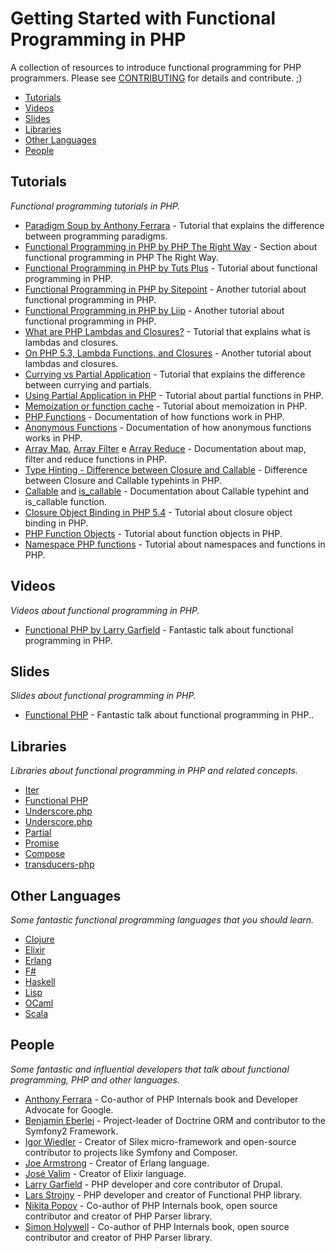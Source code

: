 # Getting Started with Functional Programming in PHP
A collection of resources to introduce functional programming for PHP programmers. Please see [CONTRIBUTING](CONTRIBUTING.md) for details and contribute. ;)

- [Tutorials](#tutorials)
- [Videos](#videos)
- [Slides](#slides)
- [Libraries](#libraries)
- [Other Languages](#other-languages)
- [People](#people)

## Tutorials
*Functional programming tutorials in PHP.*

* [Paradigm Soup by Anthony Ferrara](http://blog.ircmaxell.com/2012/11/programming-with-anthony-paradigm-soup.html) - Tutorial that explains the difference between programming paradigms.
* [Functional Programming in PHP by PHP The Right Way](http://www.phptherightway.com/pages/Functional-Programming.html) - Section about functional programming in PHP The Right Way.
* [Functional Programming in PHP by Tuts Plus](http://code.tutsplus.com/tutorials/functional-programming-in-php--net-35043) - Tutorial about functional programming in PHP.
* [Functional Programming in PHP by Sitepoint](http://www.sitepoint.com/functional-programming-and-php/) - Another tutorial about functional programming in PHP.
* [Functional Programming in PHP by Liip](https://blog.liip.ch/archive/2014/11/05/functional-programming-in-php.html) - Another tutorial about functional programming in PHP.
* [What are PHP Lambdas and Closures?](http://culttt.com/2013/03/25/what-are-php-lambdas-and-closures/) - Tutorial that explains what is lambdas and closures.
* [On PHP 5.3, Lambda Functions, and Closures](http://fabien.potencier.org/article/17/on-php-5-3-lambda-functions-and-closures) - Another tutorial about lambdas and closures.
* [Currying vs Partial Application](http://allthingsphp.blogspot.com.br/2012/02/currying-vs-partial-application.html) - Tutorial that explains the difference between currying and partials.
* [Using Partial Application in PHP](http://eddmann.com/posts/using-partial-application-in-php/) - Tutorial about partial functions in PHP.
* [Memoization or function cache](https://www.simonholywell.com/post/2015/05/memoization-or-function-cache/) - Tutorial about memoization in PHP.
* [PHP Functions](http://php.net/manual/en/language.functions.php) - Documentation of how functions work in PHP.
* [Anonymous Functions](http://php.net/manual/en/functions.anonymous.php) - Documentation of how anonymous functions works in PHP.
* [Array Map](http://php.net/manual/en/function.array-map.php), [Array Filter](http://php.net/manual/en/function.array-filter.php) e [Array Reduce](http://php.net/manual/en/function.array-reduce.php) - Documentation about map, filter and reduce functions in PHP.
* [Type Hinting - Difference between Closure and Callable](http://stackoverflow.com/questions/29730720/php-type-hinting-difference-between-closure-and-callable) - Difference between Closure and Callable typehints in PHP.
* [Callable](http://php.net/manual/en/language.types.callable.php) and [is_callable](http://php.net/manual/en/function.is-callable.php) - Documentation about Callable typehint and is_callable function.
* [Closure Object Binding in PHP 5.4](https://www.christophh.net/2011/10/26/closure-object-binding-in-php-54/) - Tutorial about closure object binding in PHP.
* [PHP Function Objects](https://www.simonholywell.com/post/2015/04/php-function-objects/) - Tutorial about function objects in PHP.
* [Namespace PHP functions](https://www.simonholywell.com/post/2015/08/namespace-php-functions/) - Tutorial about namespaces and functions in PHP.

## Videos
*Videos about functional programming in PHP.*

* [Functional PHP by Larry Garfield](https://www.youtube.com/watch?v=M3_xnTK6-pA) - Fantastic talk about functional programming in PHP.

## Slides
*Slides about functional programming in PHP.*

* [Functional PHP](https://www.palantir.net/presentations/phptek14-functional-php/#/) - Fantastic talk about functional programming in PHP..

## Libraries
*Libraries about functional programming in PHP and related concepts.*

* [Iter](https://github.com/nikic/iter)
* [Functional PHP](https://github.com/lstrojny/functional-php)
* [Underscore.php](https://github.com/Anahkiasen/underscore-php)
* [Underscore.php](https://github.com/brianhaveri/Underscore.php)
* [Partial](https://github.com/reactphp/partial)
* [Promise](https://github.com/reactphp/promise)
* [Compose](https://github.com/igorw/compose)
* [transducers-php](https://github.com/mtdowling/transducers.php)

## Other Languages
*Some fantastic functional programming languages that you should learn.*

* [Clojure](http://clojure.org/)
* [Elixir](http://elixir-lang.org/)
* [Erlang](http://www.erlang.org/)
* [F#](http://fsharp.org/)
* [Haskell](https://www.haskell.org/)
* [Lisp](https://en.wikipedia.org/wiki/Lisp_(programming_language))
* [OCaml](https://ocaml.org/)
* [Scala](http://www.scala-lang.org/)

## People
*Some fantastic and influential developers that talk about functional programming, PHP and other languages.*

* [Anthony Ferrara](https://twitter.com/ircmaxell) - Co-author of PHP Internals book and Developer Advocate for Google.
* [Benjamin Eberlei](https://twitter.com/beberlei) - Project-leader of Doctrine ORM and contributor to the Symfony2 Framework.
* [Igor Wiedler](https://twitter.com/igorwhiletrue) - Creator of Silex micro-framework and open-source contributor to projects like Symfony and Composer.
* [Joe Armstrong](https://twitter.com/joeerl) - Creator of Erlang language.
* [José Valim](https://twitter.com/josevalim) - Creator of Elixir language.
* [Larry Garfield](https://twitter.com/Crell) - PHP developer and core contributor of Drupal.
* [Lars Strojny](https://twitter.com/lstrojny) - PHP developer and creator of Functional PHP library.
* [Nikita Popov](https://twitter.com/nikita_ppv) - Co-author of PHP Internals book, open source contributor and creator of PHP Parser library.
* [Simon Holywell](https://twitter.com/Treffynnon) - Co-author of PHP Internals book, open source contributor and creator of PHP Parser library.
